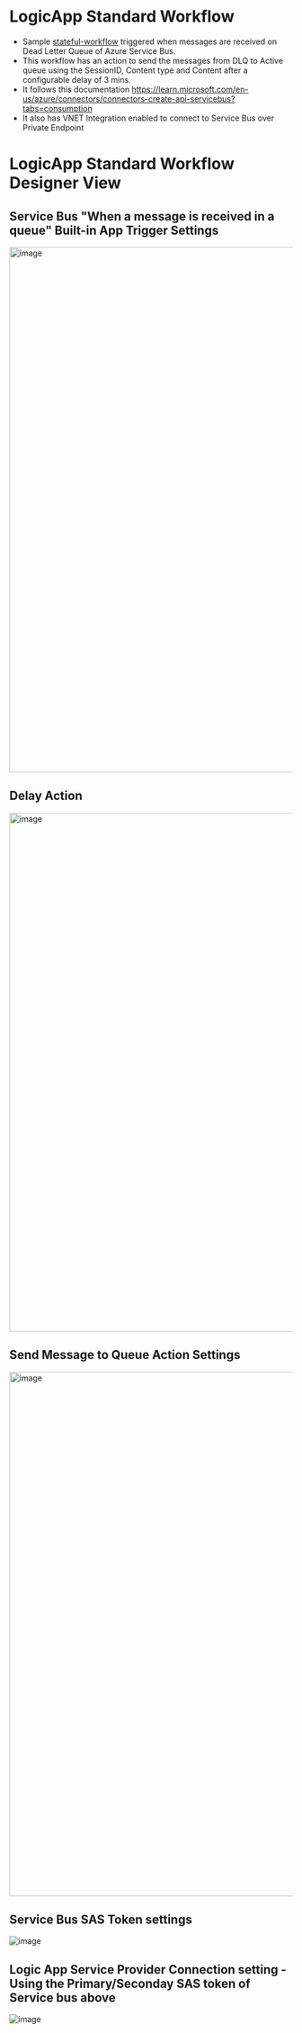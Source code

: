 # LogicApp Standard Workflow


- Sample [stateful-workflow](src/logicApp/Flow-DLQ-Message-Retrieval/workflow.json) triggered when messages are received on Dead Letter Queue of Azure Service Bus.
- This workflow has an action to send the messages from DLQ to Active queue using the SessionID, Content type and Content after a configurable delay of 3 mins.
- It follows this documentation https://learn.microsoft.com/en-us/azure/connectors/connectors-create-api-servicebus?tabs=consumption
- It also has VNET Integration enabled to connect to Service Bus over Private Endpoint

# LogicApp Standard Workflow Designer View

## Service Bus "When a message is received in a queue" Built-in App Trigger Settings
  <img width="934" alt="image" src="https://github.com/BasujitaBhattacharya/LogicAppWorkflow/assets/121059306/e0c5aad5-d4cf-4487-8336-a156b14457c3">


## Delay Action
  <img width="922" alt="image" src="https://github.com/BasujitaBhattacharya/LogicAppWorkflow/assets/121059306/91f137ef-dafd-4291-8bff-d4abc9c46257">

    
## Send Message to Queue Action Settings
 <img width="932" alt="image" src="https://github.com/BasujitaBhattacharya/LogicAppWorkflow/assets/121059306/41ffbb2b-8c8e-4451-b077-7744125be054">


## Service Bus SAS Token settings 
  ![image](https://github.com/BasujitaBhattacharya/LogicAppWorkflow/assets/121059306/c00fb466-d0aa-4f7a-bb65-2fc8a68252f6)


## Logic App Service Provider Connection setting - Using the Primary/Seconday SAS token of Service bus above
  ![image](https://github.com/BasujitaBhattacharya/LogicAppWorkflow/assets/121059306/e0ad3fed-e193-41f5-8d43-136cd4370e1b)





